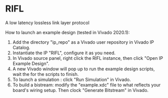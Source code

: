 # RIFL
A low latency lossless link layer protocol

How to launch an example design (tested in Vivado 2020.1):

1. Add the directory "ip_repo" as a Vivado user repository in Vivado IP Catalog.
2. Instantiate the IP "RIFL", configure it as you need.
3. In Vivado source panel, right click the RIFL instance, then click "Open IP Example Design".
4. A new Vivado window will pop up to run the example design scripts, wait the for the scripts to finish.
5. To launch a simulation : click "Run Simulation" in Vivado.
6. To build a bistream: modify the "example.xdc" file to what reflects your board's wiring setup. Then clock "Generate Bitstream" in Vivado.
